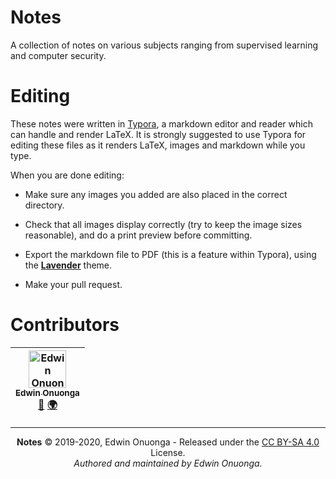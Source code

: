 # Notes

A collection of notes on various subjects ranging from supervised learning and computer security.

# Editing

These notes were written in [Typora](https://typora.io/), a markdown editor and reader which can handle and render LaTeX. It is strongly suggested to use Typora for editing these files as it renders LaTeX, images and markdown while you type.

When you are done editing:

- Make sure any images you added are also placed in the correct directory.

- Check that all images display correctly (try to keep the image sizes reasonable), and do a print preview before committing.
- Export the markdown file to PDF (this is a feature within Typora), using the [**Lavender**](https://theme.typora.io/theme/Lavender/) theme.
- Make your pull request.

# Contributors

<table>
	<thead>
		<tr>
			<th align="center">
                <a href="https://github.com/eonu">
                <img src="https://avatars0.githubusercontent.com/u/24795571?s=460&v=4" alt="Edwin Onuonga" width="60px">
                <br/><sub><b>Edwin Onuonga</b></sub>
                </a>
                <br/>
                <a href="mailto:ed@eonu.net">📧</a>
                <a href="https://eonu.net">🌍</a>
			</th>
			<!-- Add more <th></th> blocks for more contributors -->
		</tr>
	</thead>
</table>

---

<p align="center">
  <b>Notes</b> &copy; 2019-2020, Edwin Onuonga - Released under the <a href="https://creativecommons.org/licenses/by-sa/4.0/">CC BY-SA 4.0</a> License.<br/>
  <em>Authored and maintained by Edwin Onuonga.</em>
</p>